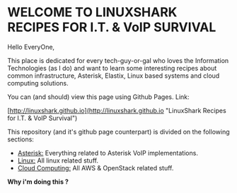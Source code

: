 # WELCOME TO LINUXSHARK RECIPES FOR I.T. & VoIP SURVIVAL

Hello EveryOne,

This place is dedicated for every tech-guy-or-gal who loves the Information Technologies (as I do) and want to learn some interesting recipes about common infrastructure, Asterisk, Elastix, Linux based systems and cloud computing solutions.

You can (and should) view this page using Github Pages. Link:

[http://linuxshark.github.io](http://linuxshark.github.io "LinuxShark Recipes for I.T. & VoIP Survival")

This repository (and it's github page counterpart) is divided on the following sections:

* [Asterisk:](http://linuxshark.github.io/recipes/asterisk) Everything related to Asterisk VoIP implementations.
* [Linux:](http://linuxshark.github.io/recipes/linux) All linux related stuff.
* [Cloud Computing:](http://linuxshark.github.io/recipes/cloudcomputing) All AWS & OpenStack related stuff.

**Why i'm doing this ?**

